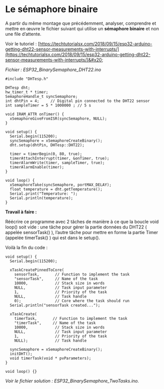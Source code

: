 # Le sémaphore binaire

A partir du même montage que précédemment, analyser, comprendre et mettre en œuvre le fichier suivant qui utilise un **sémaphore binaire** et non une file d’attente.

Voir le tutoriel : [https://techtutorialsx.com/2018/09/15/esp32-arduino-getting-dht22-sensor-measurements-with-interrupts/](https://techtutorialsx.com/2018/09/15/esp32-arduino-getting-dht22-sensor-measurements-with-interrupts/)&#x20;

_Fichier : ESP32\_BinarySemaphore\_DHT22.ino_

```arduino
#include "DHTesp.h"

DHTesp dht;
hw_timer_t * timer;
SemaphoreHandle_t syncSemaphore;
int dhtPin = 4;     // Digital pin connected to the DHT22 sensor
int sampleTimer = 5 * 1000000 ; // 5 s

void IRAM_ATTR onTimer() {
  xSemaphoreGiveFromISR(syncSemaphore, NULL);
}

void setup() {
  Serial.begin(115200);
  syncSemaphore = xSemaphoreCreateBinary();
  dht.setup(dhtPin, DHTesp::DHT22);

  timer = timerBegin(0, 80, true);
  timerAttachInterrupt(timer, &onTimer, true);
  timerAlarmWrite(timer, sampleTimer, true);
  timerAlarmEnable(timer);
}

void loop() {
  xSemaphoreTake(syncSemaphore, portMAX_DELAY);
  float temperature = dht.getTemperature();
  Serial.print("Temperature: ");
  Serial.println(temperature);
}
```



**Travail à faire :**

Réécrire ce programme avec 2 tâches de manière à ce que la boucle void loop() soit vide : une tâche pour gérer la partie données du DHT22 ( appelée sensorTask() ), l’autre tâche pour mettre en forme la partie Timer (appelée timerTask() ) qui est dans le setup().

Voilà la fin du code :

```arduino
void setup() {
  Serial.begin(115200);

  xTaskCreatePinnedToCore(
    sensorTask,       // Function to implement the task
    "sensorTask",     // Name of the task
    10000,            // Stack size in words
    NULL,             // Task input parameter
    1,                // Priority of the task
    NULL,             // Task handle
    0);               // Core where the task should run
  Serial.println("sensorTask created...");

  xTaskCreate(
    timerTask,       // Function to implement the task
    "timerTask",     // Name of the task
    10000,            // Stack size in words
    NULL,             // Task input parameter
    1,                // Priority of the task
    NULL);            // Task handle

  syncSemaphore = xSemaphoreCreateBinary();
  initDHT();
  void timerTask(void * pvParameters);
}

void loop() {}

```

_Voir le fichier solution : ESP32\_BinarySemaphore\_TwoTasks.ino._
